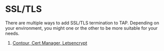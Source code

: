 SSL/TLS
=

There are multiple ways to add SSL/TLS termination to TAP. Depending on your environment, you might one or the other to be more suitable for your needs.

1. [Contour, Cert Manager, Letsencrypt](contour-cm-letsencrypt.md)
